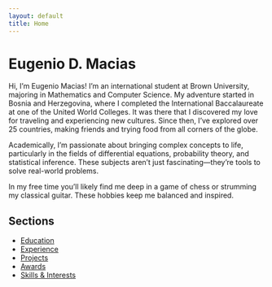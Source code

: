 ```yaml
---
layout: default
title: Home
---
```


# Eugenio D. Macias

Hi, I’m Eugenio Macias! I’m an international student at Brown University, majoring in Mathematics and Computer Science. My adventure started in Bosnia and Herzegovina, where I completed the International Baccalaureate at one of the United World Colleges. It was there that I discovered my love for traveling and experiencing new cultures. Since then, I’ve explored over 25 countries, making friends and trying food from all corners of the globe.

Academically, I’m passionate about bringing complex concepts to life, particularly in the fields of differential equations, probability theory, and statistical inference. These subjects aren’t just fascinating—they’re tools to solve real-world problems.

In my free time you’ll likely find me deep in a game of chess or strumming my classical guitar. These hobbies keep me balanced and inspired.

## Sections
- [Education](education.md)
- [Experience](experience.md)
- [Projects](projects.md)
- [Awards](awards.md)
- [Skills & Interests](skills.md)

